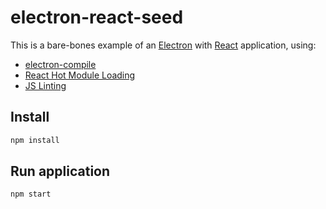 # electron-react-seed

This is a bare-bones example of an [Electron](https://electron.atom.io/) with [React](https://facebook.github.io/react/) application, using:

* [electron-compile](https://github.com/electron/electron-compile)
* [React Hot Module Loading](https://github.com/gaearon/react-hot-loader)
* [JS Linting](https://github.com/babel/babel-eslint)

## Install

```sh
npm install
```

## Run application

```sh
npm start
```
